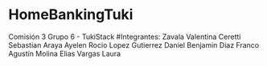 # HomeBankingTuki
Comisión 3
Grupo 6 - TukiStack
#Integrantes:
Zavala Valentina
Ceretti Sebastian
Araya Ayelen Rocio
Lopez Gutierrez Daniel Benjamin
Diaz Franco Agustín
Molina Elias
Vargas Laura